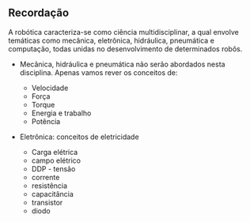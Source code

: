 ## Recordação

A robótica caracteriza-se como ciência
multidisciplinar, a qual envolve temáticas como mecânica, eletrônica, hidráulica,
pneumática e computação, todas unidas no desenvolvimento de determinados robôs.

* Mecânica, hidráulica e pneumática não serão abordados nesta disciplina. Apenas vamos rever os conceitos de:
  - Velocidade
  - Força
  - Torque
  - Energia e trabalho
  - Potência

* Eletrônica: conceitos de eletricidade
  - Carga elétrica
  - campo elétrico
  - DDP - tensão
  - corrente
  - resistência
  - capacitância
  - transistor
  - diodo
